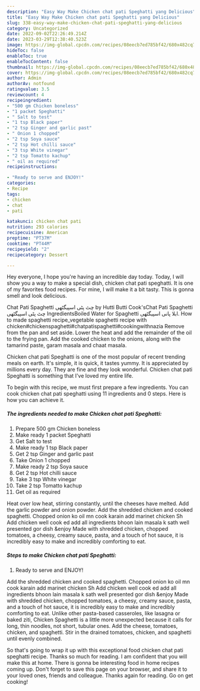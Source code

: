 ```yaml
---
description: "Easy Way Make Chicken chat pati Speghatti yang Delicious"
title: "Easy Way Make Chicken chat pati Speghatti yang Delicious"
slug: 338-easy-way-make-chicken-chat-pati-speghatti-yang-delicious
category: Uncategorized
date: 2022-09-02T22:26:49.214Z
date: 2023-03-29T12:38:40.523Z
image: https://img-global.cpcdn.com/recipes/08eecb7ed785bf42/680x482cq70/chicken-chat-pati-speghatti-recipe-main-photo.jpg
hideToc: false
enableToc: true
enableTocContent: false
thumbnail: https://img-global.cpcdn.com/recipes/08eecb7ed785bf42/680x482cq70/chicken-chat-pati-speghatti-recipe-main-photo.jpg
cover: https://img-global.cpcdn.com/recipes/08eecb7ed785bf42/680x482cq70/chicken-chat-pati-speghatti-recipe-main-photo.jpg
author: Admin
authorAv: notfound
ratingvalue: 3.5
reviewcount: 4
recipeingredient:
- "500 gm Chicken boneless"
- "1 packet Speghatti"
- " Salt to test"
- "1 tsp Black paper"
- "2 tsp Ginger and garlic past"
- " Onion 1 chopped"
- "2 tsp Soya sauce"
- "2 tsp Hot chilli sauce"
- "3 tsp White vinegar"
- "2 tsp Tomatto kachup"
- " oil as required"
recipeinstructions:

- "Ready to serve and ENJOY!"
categories:
- Recipe
tags:
- chicken
- chat
- pati

katakunci: chicken chat pati 
nutrition: 293 calories
recipecuisine: American
preptime: "PT37M"
cooktime: "PT44M"
recipeyield: "2"
recipecategory: Dessert

---
```



Hey everyone, I hope you're having an incredible day today. Today, I will show you a way to make a special dish, chicken chat pati speghatti. It is one of my favorites food recipes. For mine, I will make it a bit tasty. This is gonna smell and look delicious.

Chat Pati Spaghetti چٹ پٹی اسپیگٹھی by Hutti Butti Cook&#39;sChat Pati Spaghetti چٹ پٹی اسپیگٹھی IngredientsBoiled Water for Spaghetti ابلا پانی اسپیگٹھی. How to made spaghetti recipe_vegetable spaghetti recipe with chicken#chickenspaghetti#chatpatispaghetti#cookingwithnazia Remove from the pan and set aside. Lower the heat and add the remainder of the oil to the frying pan. Add the cooked chicken to the onions, along with the tamarind paste, garam masala and chaat masala.

Chicken chat pati Speghatti is one of the most popular of recent trending meals on earth. It's simple, it is quick, it tastes yummy. It is appreciated by millions every day. They are fine and they look wonderful. Chicken chat pati Speghatti is something that I've loved my entire life.


To begin with this recipe, we must first prepare a few ingredients. You can cook chicken chat pati speghatti using 11 ingredients and 0 steps. Here is how you can achieve it.

<!--inarticleads1-->

##### The ingredients needed to make Chicken chat pati Speghatti:

1. Prepare 500 gm Chicken boneless
1. Make ready 1 packet Speghatti
1. Get  Salt to test
1. Make ready 1 tsp Black paper
1. Get 2 tsp Ginger and garlic past
1. Take  Onion 1 chopped
1. Make ready 2 tsp Soya sauce
1. Get 2 tsp Hot chilli sauce
1. Take 3 tsp White vinegar
1. Take 2 tsp Tomatto kachup
1. Get  oil as required


Heat over low heat, stirring constantly, until the cheeses have melted. Add the garlic powder and onion powder. Add the shredded chicken and cooked spaghetti. Chopped onion ko oil mn cook karain add marinet chicken Sh Add chicken well cook ed add all ingredients bhoon lain masala k sath well presented gor dish &amp;enjoy Made with shredded chicken, chopped tomatoes, a cheesy, creamy sauce, pasta, and a touch of hot sauce, it is incredibly easy to make and incredibly comforting to eat. 

<!--inarticleads2-->

##### Steps to make Chicken chat pati Speghatti:


1. Ready to serve and ENJOY!

Add the shredded chicken and cooked spaghetti. Chopped onion ko oil mn cook karain add marinet chicken Sh Add chicken well cook ed add all ingredients bhoon lain masala k sath well presented gor dish &amp;enjoy Made with shredded chicken, chopped tomatoes, a cheesy, creamy sauce, pasta, and a touch of hot sauce, it is incredibly easy to make and incredibly comforting to eat. Unlike other pasta-based casseroles, like lasagna or baked ziti, Chicken Spaghetti is a little more unexpected because it calls for long, thin noodles, not short, tubular ones. Add the cheese, tomatoes, chicken, and spaghetti. Stir in the drained tomatoes, chicken, and spaghetti until evenly combined. 

So that's going to wrap it up with this exceptional food chicken chat pati speghatti recipe. Thanks so much for reading. I am confident that you will make this at home. There is gonna be interesting food in home recipes coming up. Don't forget to save this page on your browser, and share it to your loved ones, friends and colleague. Thanks again for reading. Go on get cooking!
